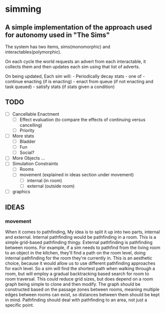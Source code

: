 # simming
## A simple implementation of the approach used for autonomy used in "The Sims"

The system has two items, sims(monomorphic) and interactables(polymorphic).

On each cycle the world requests an advert from each interactable, it collects
them and then updates each sim using that list of adverts.

On being updated, Each sim will:
    - Periodically decay stats
    - one of
        - continue enacting (if is enacting)
        - enact from queue (if not enacting and task queued)
        - satisfy stats (if stats given a condition)

## TODO
- [ ] Cancellable Enactment
    - [ ] Effect evaluation (to compare the effects of continuing versus
          cancelling)
    - [ ] Priority
- [ ] More stats
    - [ ] Bladder
    - [ ] Fun
    - [ ] Social?
- [ ] More Objects
    ...
- [ ] Simulation Constraints
    - [ ] Rooms
    - [ ] movement (explained in ideas section under movement)
        - [ ] internal (in room) 
        - [ ] external (outside room)
- [ ] graphics

## IDEAS

### movement
When it comes to pathfinding, My idea is to split it up into two parts, internal
and external. Internal pathfinding would be pathfinding in a room. This is a
simple grid-based pathfinding thingy. External pathfinding is pathfinding
between rooms. For example, if a sim needs to pathfind from the living room to
an object in the kitchen, they'll find a path on the room level, doing internal
pathfinding for the room they're currently in.
This is an aesthetic choice, because it would allow us to use different
pathfinding approaches for each level. So a sim will find the shortest path when
walking through a room, but will employ a gradual backtracking based search for
room to room traversal.
This could reduce grid sizes, but does depend on a room graph being simple to
clone and then modify.
The graph should be constructed based on the passage zones between rooms,
meaning multiple edges between rooms can exist, so distances between them should
be kept in mind.
Pathfinding should deal with pathfinding to an area, not just a specific point.
